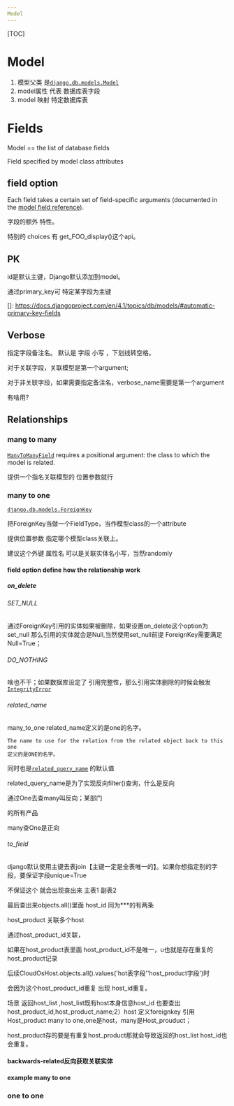 ```yaml
---
Model
---
```






[TOC]

# Model

1. 模型父类 是[`django.db.models.Model`](https://docs.djangoproject.com/en/4.1/ref/models/instances/#django.db.models.Model)
2. model属性 代表 数据库表字段
3. model 映射 特定数据库表



# Fields

[字段Option;types;relationship fields]: https://docs.djangoproject.com/en/4.1/ref/models/fields/#model-field-types

Model  == the list of database fields

Field specified by model class attributes

## field option

Each field takes a certain set of field-specific arguments (documented in the [model field reference](https://docs.djangoproject.com/en/4.1/ref/models/fields/#model-field-types)).

字段的额外 特性。

特别的 choices 有 get_FOO_display()这个api。

## PK

id是默认主键，Django默认添加到model。

通过primary_key可 特定某字段为主键

[]: https://docs.djangoproject.com/en/4.1/topics/db/models/#automatic-primary-key-fields

## Verbose 

指定字段备注名。 默认是 字段 小写 ，下划线转空格。

对于关联字段，关联模型是第一个argument;

对于非关联字段，如果需要指定备注名，verbose_name需要是第一个argument

有啥用?

## Relationships

[关联字段]: https://docs.djangoproject.com/en/4.1/topics/db/models/#automatic-primary-key-fields

### mang to many

[`ManyToManyField`](https://docs.djangoproject.com/en/4.1/ref/models/fields/#django.db.models.ManyToManyField) requires a positional argument: the class to which the model is related.

提供一个指名关联模型的 位置参数就行

### many to one

[`django.db.models.ForeignKey`](https://docs.djangoproject.com/en/4.1/ref/models/fields/#django.db.models.ForeignKey)

把ForeignKey当做一个FieldType，当作模型class的一个attribute

提供位置参数 指定哪个模型class关联上。

建议这个外键 属性名 可以是关联实体名小写，当然randomly

#### field option define how the relationship work

[ForeigmnKey字段选项]: https://docs.djangoproject.com/en/4.1/ref/models/fields/#foreign-key-arguments

##### on_delete

###### SET_NULL

通过ForeignKey引用的实体如果被删除，如果设置on_delete这个option为set_null 那么引用的实体就会是Null,当然使用set_null前提 ForeignKey需要满足Null=True；

###### DO_NOTHING

啥也不干；如果数据库设定了 引用完整性，那么引用实体删除的时候会触发[`IntegrityError`](https://docs.djangoproject.com/en/4.1/ref/exceptions/#django.db.IntegrityError)

###### related_name

many_to_one  related_name定义的是one的名字。

```en
The name to use for the relation from the related object back to this one
定义的是ONE的名字。
```

同时也是[`related_query_name`](https://docs.djangoproject.com/en/4.1/ref/models/fields/#django.db.models.ForeignKey.related_query_name) 的默认值

related_query_name是为了实现反向filter()查询，什么是反向

通过One去查many叫反向；某部门

的所有产品

many查One是正向

###### to_field

django默认使用主键去表join【主键一定是全表唯一的】。如果你想指定别的字段，要保证字段unique=True

不保证这个 就会出现查出来 主表1 副表2

最后查出来objects.all()里面 host_id 同为***的有两条

host_product 关联多个host

通过host_product_id关联，

如果在host_product表里面 host_product_id不是唯一，u也就是存在重复的host_product记录

后续CloudOsHost.objects.all().values('hot表字段''host_product字段')时

会因为这个host_product_id重复  出现  host_id重复。

场景  返回host_list  ,host_list既有host本身信息host_id 也要查出host_product_id,host_product_name;2）host 定义foreignkey 引用Host_product  many to one,one是host，many是Host_prouduct；

host_product存的要是有重复host_product那就会导致返回的host_list  host_id也会重复。

#### backwards-related反向获取关联实体

#### example many to one

[去关联一个未定义的模型类，使用模型名充当位置参数，而不是实际的模型classs]: https://docs.djangoproject.com/en/4.1/ref/models/fields/#lazy-relationships



### one to one 